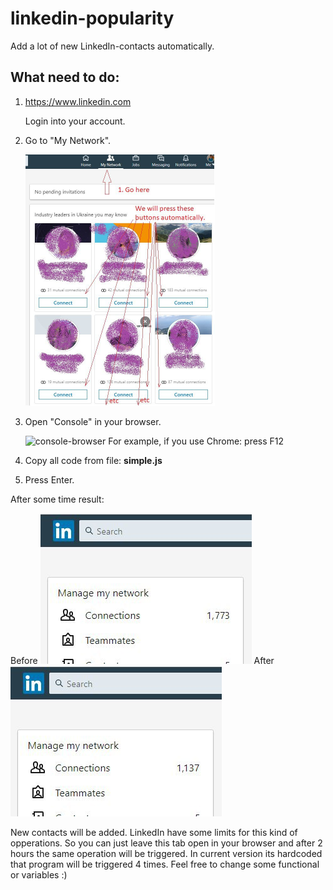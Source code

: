 # linkedin-popularity

Add a lot of new LinkedIn-contacts automatically.

## What need to do:

1. https://www.linkedin.com

    Login into your account. 

2. Go to "My Network".
 
    <img width="303" height="402" alt="MyNetwork" src="https://github.com/pomanitzz/linkedin-popularity/blob/master/resources/MyNetwork.jpg">

3. Open "Console" in your browser. 
    
    <img width="1000" height="500" alt="console-browser" src="https://github.com/pomanitzz/linkedin-popularity/blob/master/resources/console-browser.png">
    For example, if you use Chrome: press F12
 
4. Copy all code from file: **simple.js**

5. Press Enter.

After some time result:

Before
<img width="338" height="241" alt="before" src="https://github.com/pomanitzz/linkedin-popularity/blob/master/resources/before.jpg">
After
<img width="338" height="241" alt="after" src="https://github.com/pomanitzz/linkedin-popularity/blob/master/resources/after.jpg">


New contacts will be added. LinkedIn have some limits for this kind of opperations.
So you can just leave this tab open in your browser and after 2 hours the same operation will be triggered.
In current version its hardcoded that program will be triggered 4 times. Feel free to change some functional or variables :)
